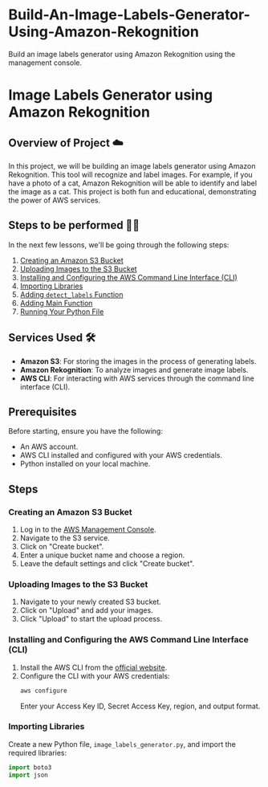 # Build-An-Image-Labels-Generator-Using-Amazon-Rekognition
Build an image labels generator using Amazon Rekognition using the management console.

# Image Labels Generator using Amazon Rekognition

## Overview of Project ☁️

In this project, we will be building an image labels generator using Amazon Rekognition. This tool will recognize and label images. For example, if you have a photo of a cat, Amazon Rekognition will be able to identify and label the image as a cat. This project is both fun and educational, demonstrating the power of AWS services.

## Steps to be performed 👩‍💻

In the next few lessons, we'll be going through the following steps:

1. [Creating an Amazon S3 Bucket](#creating-an-amazon-s3-bucket)
2. [Uploading Images to the S3 Bucket](#uploading-images-to-the-s3-bucket)
3. [Installing and Configuring the AWS Command Line Interface (CLI)](#installing-and-configuring-the-aws-command-line-interface-cli)
4. [Importing Libraries](#importing-libraries)
5. [Adding `detect_labels` Function](#adding-detect_labels-function)
6. [Adding Main Function](#adding-main-function)
7. [Running Your Python File](#running-your-python-file)

## Services Used 🛠

- **Amazon S3**: For storing the images in the process of generating labels.
- **Amazon Rekognition**: To analyze images and generate image labels.
- **AWS CLI**: For interacting with AWS services through the command line interface (CLI).

## Prerequisites

Before starting, ensure you have the following:

- An AWS account.
- AWS CLI installed and configured with your AWS credentials.
- Python installed on your local machine.

## Steps

### Creating an Amazon S3 Bucket

1. Log in to the [AWS Management Console](https://aws.amazon.com/console/).
2. Navigate to the S3 service.
3. Click on "Create bucket".
4. Enter a unique bucket name and choose a region.
5. Leave the default settings and click "Create bucket".

### Uploading Images to the S3 Bucket

1. Navigate to your newly created S3 bucket.
2. Click on "Upload" and add your images.
3. Click "Upload" to start the upload process.

### Installing and Configuring the AWS Command Line Interface (CLI)

1. Install the AWS CLI from the [official website](https://aws.amazon.com/cli/).
2. Configure the CLI with your AWS credentials:
    ```bash
    aws configure
    ```
   Enter your Access Key ID, Secret Access Key, region, and output format.

### Importing Libraries

Create a new Python file, `image_labels_generator.py`, and import the required libraries:

```python
import boto3
import json


